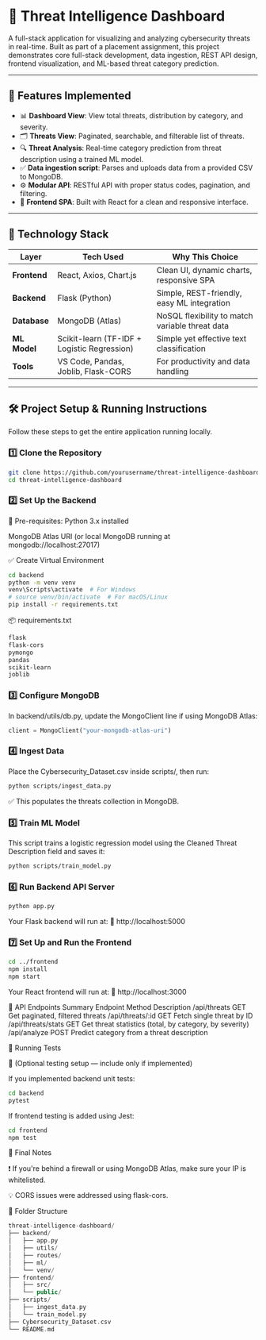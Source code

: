 # 🔐 Threat Intelligence Dashboard

A full-stack application for visualizing and analyzing cybersecurity threats in real-time. Built as part of a placement assignment, this project demonstrates core full-stack development, data ingestion, REST API design, frontend visualization, and ML-based threat category prediction.

---

## 🚀 Features Implemented

- 📊 **Dashboard View**: View total threats, distribution by category, and severity.
- 🗂 **Threats View**: Paginated, searchable, and filterable list of threats.
- 🔍 **Threat Analysis**: Real-time category prediction from threat description using a trained ML model.
- ✅ **Data ingestion script**: Parses and uploads data from a provided CSV to MongoDB.
- ⚙️ **Modular API**: RESTful API with proper status codes, pagination, and filtering.
- 🎯 **Frontend SPA**: Built with React for a clean and responsive interface.

---

## 🧱 Technology Stack

| Layer         | Tech Used         | Why This Choice |
|---------------|-------------------|------------------|
| **Frontend**  | React, Axios, Chart.js | Clean UI, dynamic charts, responsive SPA |
| **Backend**   | Flask (Python)    | Simple, REST-friendly, easy ML integration |
| **Database**  | MongoDB (Atlas)   | NoSQL flexibility to match variable threat data |
| **ML Model**  | Scikit-learn (TF-IDF + Logistic Regression) | Simple yet effective text classification |
| **Tools**     | VS Code, Pandas, Joblib, Flask-CORS | For productivity and data handling |

---

## 🛠️ Project Setup & Running Instructions

Follow these steps to get the entire application running locally.

### 1️⃣ Clone the Repository

```bash
git clone https://github.com/yourusername/threat-intelligence-dashboard.git
cd threat-intelligence-dashboard
```

### 2️⃣ Set Up the Backend

📌 Pre-requisites:
Python 3.x installed

MongoDB Atlas URI (or local MongoDB running at mongodb://localhost:27017)

✅ Create Virtual Environment
```bash
cd backend
python -m venv venv
venv\Scripts\activate  # For Windows
# source venv/bin/activate  # For macOS/Linux
pip install -r requirements.txt
```

📦 requirements.txt
```txt
flask
flask-cors
pymongo
pandas
scikit-learn
joblib
```

### 3️⃣ Configure MongoDB
In backend/utils/db.py, update the MongoClient line if using MongoDB Atlas:

```python
client = MongoClient("your-mongodb-atlas-uri")
```

### 4️⃣ Ingest Data
Place the Cybersecurity_Dataset.csv inside scripts/, then run:

```bash
python scripts/ingest_data.py
```
✅ This populates the threats collection in MongoDB.

### 5️⃣ Train ML Model
This script trains a logistic regression model using the Cleaned Threat Description field and saves it:

```bash
python scripts/train_model.py
```

### 6️⃣ Run Backend API Server

```bash
python app.py
```
Your Flask backend will run at:
🔗 http://localhost:5000

### 7️⃣ Set Up and Run the Frontend

```bash
cd ../frontend
npm install
npm start
```
Your React frontend will run at:
🔗 http://localhost:3000

📡 API Endpoints Summary
Endpoint	Method	Description
/api/threats	GET	Get paginated, filtered threats
/api/threats/:id	GET	Fetch single threat by ID
/api/threats/stats	GET	Get threat statistics (total, by category, by severity)
/api/analyze	POST	Predict category from a threat description

🧪 Running Tests

🔹 (Optional testing setup — include only if implemented)

If you implemented backend unit tests:

```bash
cd backend
pytest
```

If frontend testing is added using Jest:

```bash
cd frontend
npm test
```

📝 Final Notes

❗ If you're behind a firewall or using MongoDB Atlas, make sure your IP is whitelisted.

💡 CORS issues were addressed using flask-cors.

📂 Folder Structure
```cpp
threat-intelligence-dashboard/
├── backend/
│   ├── app.py
│   ├── utils/
│   ├── routes/
│   ├── ml/
│   └── venv/
├── frontend/
│   ├── src/
│   └── public/
├── scripts/
│   ├── ingest_data.py
│   └── train_model.py
├── Cybersecurity_Dataset.csv
└── README.md
```
